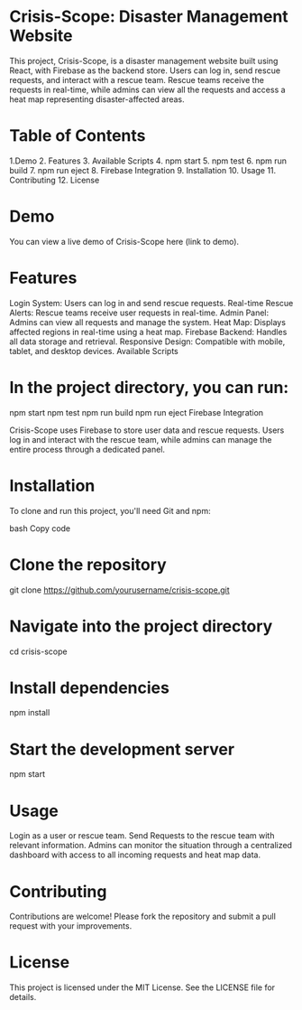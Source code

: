 # Crisis-Scope: Disaster Management Website

This project, Crisis-Scope, is a disaster management website built using React, with Firebase as the backend store. Users can log in, send rescue requests, and interact with a rescue team. Rescue teams receive the requests in real-time, while admins can view all the requests and access a heat map representing disaster-affected areas.

# Table of Contents

1.Demo
2. Features
3. Available Scripts
4. npm start
5. npm test
6. npm run build
7. npm run eject
8. Firebase Integration
9. Installation
10. Usage
11. Contributing
12. License


# Demo

You can view a live demo of Crisis-Scope here (link to demo).

# Features

Login System: Users can log in and send rescue requests.
Real-time Rescue Alerts: Rescue teams receive user requests in real-time.
Admin Panel: Admins can view all requests and manage the system.
Heat Map: Displays affected regions in real-time using a heat map.
Firebase Backend: Handles all data storage and retrieval.
Responsive Design: Compatible with mobile, tablet, and desktop devices.
Available Scripts

# In the project directory, you can run:

npm start
npm test
npm run build
npm run eject
Firebase Integration

Crisis-Scope uses Firebase to store user data and rescue requests. Users log in and interact with the rescue team, while admins can manage the entire process through a dedicated panel.

# Installation

To clone and run this project, you'll need Git and npm:

bash
Copy code
# Clone the repository
git clone https://github.com/yourusername/crisis-scope.git

# Navigate into the project directory
cd crisis-scope

# Install dependencies
npm install

# Start the development server
npm start

# Usage

Login as a user or rescue team.
Send Requests to the rescue team with relevant information.
Admins can monitor the situation through a centralized dashboard with access to all incoming requests and heat map data.

# Contributing

Contributions are welcome! Please fork the repository and submit a pull request with your improvements.

# License

This project is licensed under the MIT License. See the LICENSE file for details.

